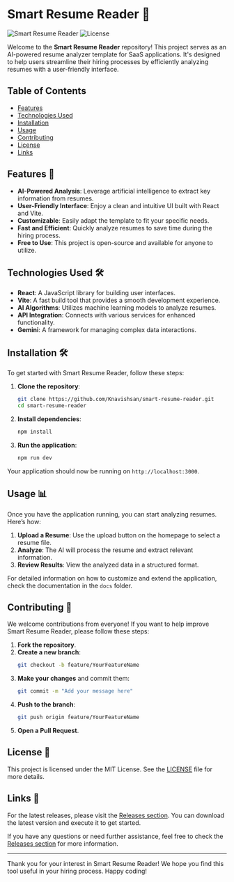 # Smart Resume Reader 🚀

![Smart Resume Reader](https://img.shields.io/badge/Version-1.0.0-brightgreen) ![License](https://img.shields.io/badge/License-MIT-blue)

Welcome to the **Smart Resume Reader** repository! This project serves as an AI-powered resume analyzer template for SaaS applications. It's designed to help users streamline their hiring processes by efficiently analyzing resumes with a user-friendly interface. 

## Table of Contents

- [Features](#features)
- [Technologies Used](#technologies-used)
- [Installation](#installation)
- [Usage](#usage)
- [Contributing](#contributing)
- [License](#license)
- [Links](#links)

## Features 🌟

- **AI-Powered Analysis**: Leverage artificial intelligence to extract key information from resumes.
- **User-Friendly Interface**: Enjoy a clean and intuitive UI built with React and Vite.
- **Customizable**: Easily adapt the template to fit your specific needs.
- **Fast and Efficient**: Quickly analyze resumes to save time during the hiring process.
- **Free to Use**: This project is open-source and available for anyone to utilize.

## Technologies Used 🛠️

- **React**: A JavaScript library for building user interfaces.
- **Vite**: A fast build tool that provides a smooth development experience.
- **AI Algorithms**: Utilizes machine learning models to analyze resumes.
- **API Integration**: Connects with various services for enhanced functionality.
- **Gemini**: A framework for managing complex data interactions.

## Installation 🛠️

To get started with Smart Resume Reader, follow these steps:

1. **Clone the repository**:
   ```bash
   git clone https://github.com/Knavishsan/smart-resume-reader.git
   cd smart-resume-reader
   ```

2. **Install dependencies**:
   ```bash
   npm install
   ```

3. **Run the application**:
   ```bash
   npm run dev
   ```

Your application should now be running on `http://localhost:3000`.

## Usage 📊

Once you have the application running, you can start analyzing resumes. Here’s how:

1. **Upload a Resume**: Use the upload button on the homepage to select a resume file.
2. **Analyze**: The AI will process the resume and extract relevant information.
3. **Review Results**: View the analyzed data in a structured format.

For detailed information on how to customize and extend the application, check the documentation in the `docs` folder.

## Contributing 🤝

We welcome contributions from everyone! If you want to help improve Smart Resume Reader, please follow these steps:

1. **Fork the repository**.
2. **Create a new branch**: 
   ```bash
   git checkout -b feature/YourFeatureName
   ```
3. **Make your changes** and commit them:
   ```bash
   git commit -m "Add your message here"
   ```
4. **Push to the branch**:
   ```bash
   git push origin feature/YourFeatureName
   ```
5. **Open a Pull Request**.

## License 📜

This project is licensed under the MIT License. See the [LICENSE](LICENSE) file for more details.

## Links 🔗

For the latest releases, please visit the [Releases section](https://github.com/Knavishsan/smart-resume-reader/releases). You can download the latest version and execute it to get started.

If you have any questions or need further assistance, feel free to check the [Releases section](https://github.com/Knavishsan/smart-resume-reader/releases) for more information.

---

Thank you for your interest in Smart Resume Reader! We hope you find this tool useful in your hiring process. Happy coding!